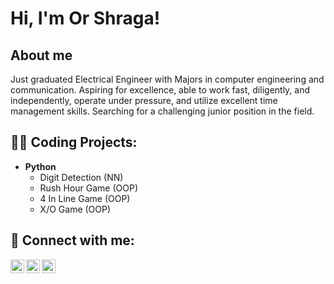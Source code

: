 <h1>Hi, I'm Or Shraga! </h1>
<h2>About me</h2>
Just graduated Electrical Engineer with Majors in computer engineering and communication.
 Aspiring for excellence, able to work fast, diligently, and independently, operate under pressure, and utilize excellent time management skills. Searching for a challenging junior position in the field.
 
<br />
<h2>👨‍💻 Coding Projects:</h2>

- <b>Python</b>
  - Digit Detection (NN)
  - Rush Hour Game (OOP)
  - 4 In Line Game (OOP)
  - X/O Game (OOP)
<!--
<h2>📺 FPGA projects</h2>
- Fase Detection Using XML File

<h2>📺 Embedded projects</h2>
-RPI and USB2 camera- Car Detection
-->
<h2> 🤳 Connect with me:</h2>

[<img align="left" alt="JoshMadakor | LinkedIn" width="22px" src="https://cdn.jsdelivr.net/npm/simple-icons@v3/icons/linkedin.svg" />][linkedin]
[<img align="left" alt="JoshMadakor | Instagram" width="22px" src="https://cdn.jsdelivr.net/npm/simple-icons@v3/icons/instagram.svg" />][instagram]
[<img align="left" alt="Gmail" width="22px" src="https://cdn.jsdelivr.net/npm/simple-icons@v3/icons/gmail.svg" />][gmail]

[gmail]: mailto:orshraga57@gmail.com

[instagram]: https://www.instagram.com/orshraga7/
[linkedin]: https://www.linkedin.com/in/or-shraga/

<!--
**joshmadakor1/joshmadakor1** is a ✨ _special_ ✨ repository because its `README.md` (this file) appears on your GitHub profile.

Here are some ideas to get you started:

- 🔭 I’m currently working on ...
- 🌱 I’m currently learning ...
- 👯 I’m looking to collaborate on ...
- 🤔 I’m looking for help with ...
- 💬 Ask me about ...
- 📫 How to reach me: ...
- 😄 Pronouns: ...
- ⚡ Fun fact: ...
-->
